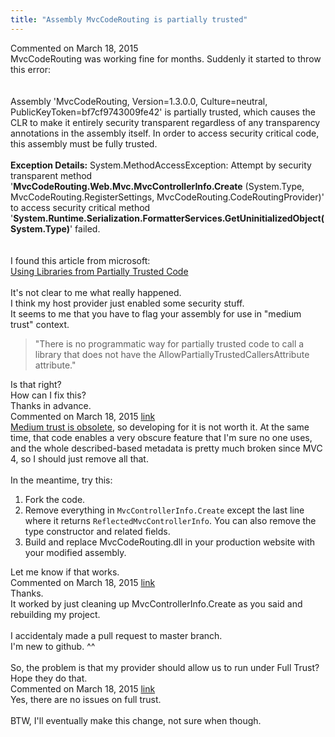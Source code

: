 ```yaml
---
title: "Assembly MvcCodeRouting is partially trusted"
---
```

<div id="post1366763" class="discussion-comment op">
   <div class="discussion-header">Commented on 
      <time datetime="2015-03-18T17:08:35.45-07:00" title="2015-03-18T17:08:35.45-07:00">March 18, 2015</time>
   </div>
   <div class="discussion-message">MvcCodeRouting was working fine for months. Suddenly it started to throw this error:<br />
<br />
<br />
Assembly 'MvcCodeRouting, Version=1.3.0.0, Culture=neutral, PublicKeyToken=bf7cf9743009fe42' is partially trusted, which causes the CLR to make it entirely security transparent regardless of any transparency annotations in the assembly itself.  In order to access security critical code, this assembly must be fully trusted.<br />
<br />
<strong>Exception Details:</strong> System.MethodAccessException: Attempt by security transparent method '<strong>MvcCodeRouting.Web.Mvc.MvcControllerInfo.Create</strong> (System.Type, MvcCodeRouting.RegisterSettings, MvcCodeRouting.CodeRoutingProvider)' to access security critical method '<strong>System.Runtime.Serialization.FormatterServices.GetUninitializedObject(System.Type)</strong>' failed.<br />
<br />
<br />
I found this article from microsoft:<br />
<a href="https://msdn.microsoft.com/en-us/library/8skskf63%28v=vs.110%29.aspx" rel="nofollow">Using Libraries from Partially Trusted Code</a><br />
<br />
It's not clear to me what really happened.<br />
I think my host provider just enabled some security stuff.<br />
It seems to me that you have to flag your assembly for use in &quot;medium trust&quot; context.<br />
<blockquote>
&quot;There is no programmatic way for partially trusted code to call a library that does not have the AllowPartiallyTrustedCallersAttribute attribute.&quot;<br />
</blockquote>
Is that right?<br />
How can I fix this?<br />
Thanks in advance.<br />
</div>
</div>
<div id="post1366771" class="discussion-comment marked-as-answer">
   <div class="discussion-header">Commented on 
      <time datetime="2015-03-18T18:31:08.823-07:00" title="2015-03-18T18:31:08.823-07:00">March 18, 2015</time> <a href="#post1366771" class="post-link">link</a></div>
   <div class="discussion-message"><a href="http://stackoverflow.com/a/17218344/39923" rel="nofollow">Medium trust is obsolete</a>, so developing for it is not worth it. At the same time, that code enables a very obscure feature that I'm sure no one uses, and the whole described-based metadata is pretty much broken since MVC 4, so I should just remove all that.<br />
<br />
In the meantime, try this:<br />
<ol>
<li>Fork the code.</li>
<li>Remove everything in <code>MvcControllerInfo.Create</code> except the last line where it returns <code>ReflectedMvcControllerInfo</code>. You can also remove the type constructor and related fields.</li>
<li>
Build and replace MvcCodeRouting.dll in your production website with your modified assembly.<br />
</li>
</ol>
Let me know if that works.<br />
</div>
</div>
<div id="post1366819" class="discussion-comment">
   <div class="discussion-header">Commented on 
      <time datetime="2015-03-18T20:08:31.793-07:00" title="2015-03-18T20:08:31.793-07:00">March 18, 2015</time> <a href="#post1366819" class="post-link">link</a></div>
   <div class="discussion-message">Thanks.<br />
It worked by just cleaning up MvcControllerInfo.Create as you said and rebuilding my project.<br />
<br />
I accidentaly made a pull request to master branch.<br />
I'm new to github. ^^<br />
<br />
So, the problem is that my provider should allow us to run under Full Trust?<br />
Hope they do that.<br />
</div>
</div>
<div id="post1366827" class="discussion-comment">
   <div class="discussion-header">Commented on 
      <time datetime="2015-03-18T21:37:59.477-07:00" title="2015-03-18T21:37:59.477-07:00">March 18, 2015</time> <a href="#post1366827" class="post-link">link</a></div>
   <div class="discussion-message">Yes, there are no issues on full trust.<br />
<br />
BTW, I'll eventually make this change, not sure when though.<br />
</div>
</div>